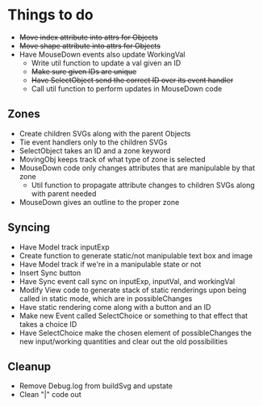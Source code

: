 # Things to do

* ~~Move index attribute into attrs for Objects~~
* ~~Move shape attribute into attrs for Objects~~
* Have MouseDown events also update WorkingVal
  - Write util function to update a val given an ID
  - ~~Make sure given IDs are unique~~
  - ~~Have SelectObject send the correct ID over its event handler~~
  - Call util function to perform updates in MouseDown code

## Zones

* Create children SVGs along with the parent Objects
* Tie event handlers only to the children SVGs
* SelectObject takes an ID and a zone keyword
* MovingObj keeps track of what type of zone is selected
* MouseDown code only changes attributes that are manipulable by that zone
  - Util function to propagate attribute changes to children SVGs along with
  parent needed
* MouseDown gives an outline to the proper zone

## Syncing

* Have Model track inputExp
* Create function to generate static/not manipulable text box and image
* Have Model track if we're in a manipulable state or not
* Insert Sync button
* Have Sync event call sync on inputExp, inputVal, and workingVal
* Modify View code to generate stack of static renderings upon being called in
static mode, which are in possibleChanges
* Have static rendering come along with a button and an ID
* Make new Event called SelectChoice or something to that effect that takes a
choice ID
* Have SelectChoice make the chosen element of possibleChanges the new
input/working quantities and clear out the old possibilities

## Cleanup
* Remove Debug.log from buildSvg and upstate
* Clean "|" code out
